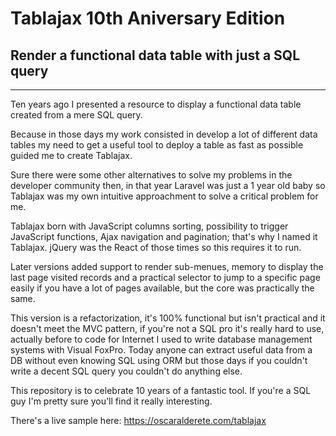 # Tablajax 10th Aniversary Edition

## Render a functional data table with just a SQL query

<hr>

Ten years ago I presented a resource to display a functional data table created from a mere SQL query.

Because in those days my work consisted in develop a lot of different data tables my need to get a useful tool to deploy a table as fast as possible guided me to create Tablajax.

Sure there were some other alternatives to solve my problems in the developer community then, in that year Laravel was just a 1 year old baby so Tablajax was my own intuitive approachment to solve a critical problem for me.

Tablajax born with JavaScript columns sorting, possibility to trigger JavaScript functions, Ajax navigation and pagination; that's why I named it Tablajax. jQuery was the React of those times so this requires it to run.

Later versions added support to  render sub-menues, memory to display the last page visited records and a practical selector to jump to a specific page easily if you have a lot of pages available, but the core was practically the same.

This version is a refactorization, it's 100% functional but isn't practical and it doesn't meet the MVC pattern, if you're not a SQL pro it's really hard to use, actually before to code for Internet I used to write database management systems with Visual FoxPro. Today anyone can extract useful data from a DB without even knowing SQL using ORM but those days if you couldn't write a decent SQL query you couldn't do anything else.

This repository is to celebrate 10 years of a fantastic tool. If you're a SQL guy I'm pretty sure you'll find it really interesting.

There's a live sample here:
https://oscaralderete.com/tablajax
